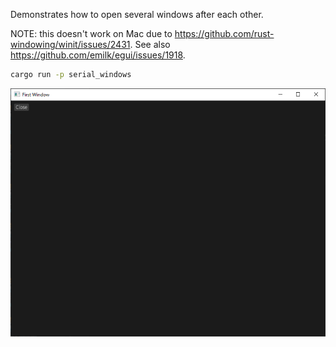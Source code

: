 Demonstrates how to open several windows after each other.

NOTE: this doesn't work on Mac due to <https://github.com/rust-windowing/winit/issues/2431>.
See also <https://github.com/emilk/egui/issues/1918>.

```sh
cargo run -p serial_windows
```

![Serial windows example](serial_windows.png)
